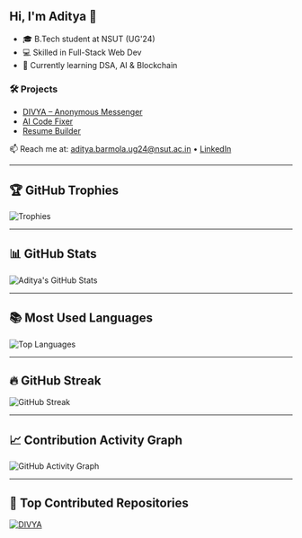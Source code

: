 ## Hi, I'm Aditya 👋

- 🎓 B.Tech student at NSUT (UG'24)  
- 💻 Skilled in Full-Stack Web Dev  
- 🌱 Currently learning DSA, AI & Blockchain  

### 🛠️ Projects
- [DIVYA – Anonymous Messenger](https://divya-cu7a.onrender.com/)
- [AI Code Fixer](https://ai-code-fixer-1.onrender.com/)
- [Resume Builder](https://resume-gzxw.onrender.com/)

📫 Reach me at: aditya.barmola.ug24@nsut.ac.in • [LinkedIn](https://www.linkedin.com/in/aditya-barmola-95ab19269/)

---

## 🏆 GitHub Trophies  
![Trophies](https://github-profile-trophy.vercel.app/?username=HA-lanf&theme=radical&margin-w=10&margin-h=10)

---

## 📊 GitHub Stats  
![Aditya's GitHub Stats](https://streak-stats.demolab.com/?user=HA-lanf&theme=radical)

---

## 📚 Most Used Languages  
![Top Languages](https://github-readme-stats.vercel.app/api/top-langs/?username=HA-lanf&layout=compact&theme=radical)

---

## 🔥 GitHub Streak  
![GitHub Streak](https://github-readme-streak-stats.herokuapp.com/?user=HA-lanf&theme=radical)

---

## 📈 Contribution Activity Graph  
![GitHub Activity Graph](https://github-readme-activity-graph.vercel.app/graph?username=HA-lanf&theme=github-compact)

---

## 🚀 Top Contributed Repositories  
[![DIVYA](https://github-readme-stats.vercel.app/api/pin/?username=HA-lanf&repo=DIVYA&theme=radical)](https://github.com/HA-lanf/DIVYA)
